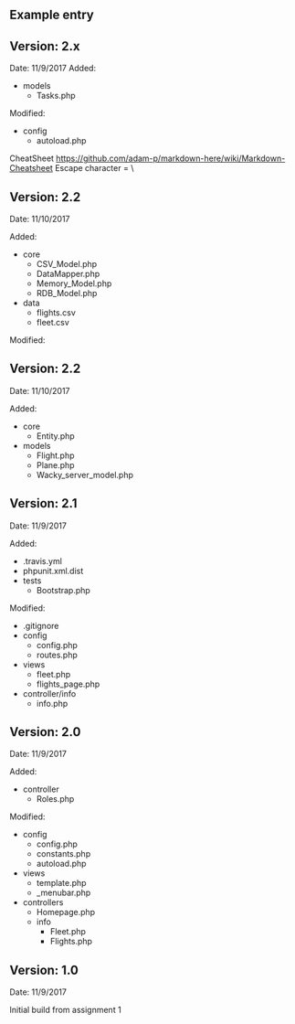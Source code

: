 ## Example entry
## Version: 2.x
Date:	 11/9/2017
Added:
- models
	* Tasks.php
	
Modified:
- config
	* autoload.php

CheatSheet
https://github.com/adam-p/markdown-here/wiki/Markdown-Cheatsheet
Escape character = \\

## Version: 2.2
Date:    11/10/2017

Added:
- core
    * CSV_Model.php
    * DataMapper.php
    * Memory_Model.php
    * RDB_Model.php
- data
    * flights.csv
    * fleet.csv

Modified:



## Version: 2.2
Date:    11/10/2017

Added:
- core
    * Entity.php
- models
    * Flight.php
    * Plane.php
    * Wacky_server_model.php


## Version: 2.1
Date:    11/9/2017

Added:
- .travis.yml
- phpunit.xml.dist
- tests
    * Bootstrap.php

Modified:
- .gitignore
- config
	* config.php
	* routes.php
- views	
	* fleet.php
	* flights_page.php	
- controller/info
	* info.php


## Version: 2.0
Date:    11/9/2017

Added:
- controller
	* Roles.php

Modified:
- config
	* config.php
	* constants.php
	* autoload.php
- views	
	* template.php
	* \_menubar.php	
- controllers
	* Homepage.php
	* info
		- Fleet.php
		- Flights.php


## Version: 1.0
Date:	 11/9/2017

Initial build from assignment 1



